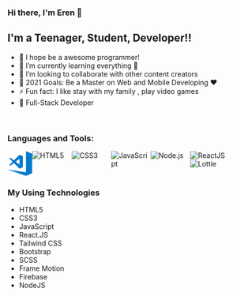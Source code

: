 ### Hi there, I'm Eren  👋


## I'm a Teenager, Student, Developer!!

- 🔭 I hope be a awesome programmer!
- 🌱 I’m currently learning everything 🤣
- 👯 I’m looking to collaborate with other content creators
- 🥅 2021 Goals: Be a Master on Web and Mobile Developing ❤️
- ⚡ Fun fact: I like stay with my family , play video games
- 🐍 Full-Stack Developer




<br />

### Languages and Tools:

<img title="Visual Studio Code" align="left" alt="Visual Studio Code" width="50px" src="https://raw.githubusercontent.com/github/explore/80688e429a7d4ef2fca1e82350fe8e3517d3494d/topics/visual-studio-code/visual-studio-code.png" />


<img title="HTML5" align="left" alt="HTML5" width="80px" src="https://cdn.pixabay.com/photo/2017/08/05/11/16/logo-2582748_1280.png"/>
 
<img title="CSS3" align="left" alt=" CSS3" width="80px" src="https://seeklogo.net/wp-content/uploads/2014/11/CSS3-logo-vector-400x400.png" />


<img title="JavaScript" align="left" alt="JavaScript" width="80px" src="https://miro.medium.com/max/1052/1*DN7ToydkJZEdVaJVK_Nhvw.png" />

<img title="Node.JS" align="left" alt="Node.js" width="80px" height="70px" src="https://demiremre.com/content/images/2019/02/nodejs.png" />
 
<img title="ReactJS" align="left" alt="ReactJS" width="80px" src="https://www.cloudanalogy.co.uk/wp-content/uploads/2019/06/react.png" />

<img title="Lottie Files Animation" align="left" alt="Lottie" width="80px" src="https://airbnb.io/img/projects/lottie-docs.png" />

<br><br><br>

### My Using Technologies

- HTML5
- CSS3
- JavaScript
- React.JS
- Tailwind CSS
- Bootstrap
- SCSS
- Frame Motion
- Firebase
- NodeJS






